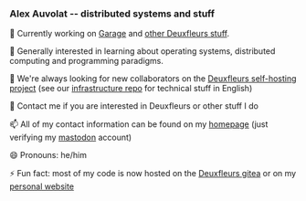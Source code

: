 ### Alex Auvolat -- distributed systems and stuff

🔭 Currently working on [Garage](https://garagehq.deuxfleurs.fr/) and [other Deuxfleurs stuff](https://git.deuxfleurs.fr/Deuxfleurs).

🌱 Generally interested in learning about operating systems, distributed computing and programming paradigms.

👯 We're always looking for new collaborators on the [Deuxfleurs self-hosting project](https://deuxfleurs.fr) (see our [infrastructure repo](https://git.deuxfleurs.fr/Deuxfleurs/infrastructure) for technical stuff in English)

💬 Contact me if you are interested in Deuxfleurs or other stuff I do

📫 All of my contact information can be found on my [homepage](https://adnab.me) (just verifying my <a rel="me" href="https://mamot.fr/@lx">mastodon</a> account)

😄 Pronouns: he/him

⚡ Fun fact: most of my code is now hosted on the [Deuxfleurs gitea](https://git.deuxfleurs.fr/lx/) or on my [personal website](https://adnab.me/cgit/)
